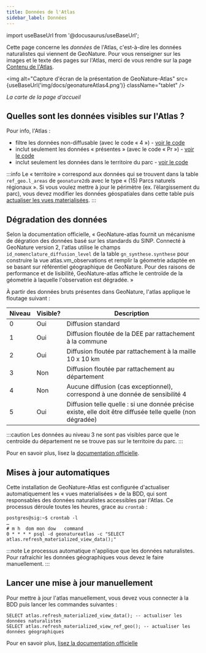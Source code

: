 ```yaml
---
title: Données de l'Atlas
sidebar_label: Données
---
```

import useBaseUrl from '@docusaurus/useBaseUrl';

Cette page concerne les *données* de l'Atlas, c'est-à-dire les données naturalistes qui viennent de GeoNature. Pour vous renseigner sur les images et le texte des pages sur l'Atlas, merci de vous rendre sur la page [Contenu de l'Atlas](atlasContenu.md).

<img alt="Capture d'écran de la présentation de GeoNature-Atlas" src={useBaseUrl('img/docs/geonatureAtlas4.png')} className="tablet" />

*La carte de la page d'accueil*

## Quelles sont les données visibles sur l'Atlas ?

Pour info, l'Atlas :
* filtre les données non-diffusable (avec le code « 4 ») - [voir le code](https://github.com/PnX-SI/GeoNature-atlas/blob/3e595c81db9e0490cf4367b024cc97defd3a9668/data/gn2/atlas_synthese.sql#L35)
* inclut seulement les données « présentes » (avec le code « Pr ») - [voir le code](https://github.com/PnX-SI/GeoNature-atlas/blob/3e595c81db9e0490cf4367b024cc97defd3a9668/data/gn2/atlas_synthese.sql#L36)
* inclut seulement les données dans le territoire du parc - [voir le code](https://github.com/PnX-SI/GeoNature-atlas/blob/3e595c81db9e0490cf4367b024cc97defd3a9668/data/atlas.sql#L33)

:::info
Le « territoire » correspond aux données qui se trouvent dans la table `ref_geo.l_areas` de `geonature2db` avec le type « (15) Parcs naturels régionaux ». Si vous voulez mettre à jour le périmètre (ex. l’élargissement du parc), vous devez modifier les données géospatiales dans cette table puis [actualiser les vues materialisées](#lancer-une-mise-à-jour-manuellement).
:::

## Dégradation des données

Selon la documentation officielle, « GeoNature-atlas fournit un mécanisme de dégration des données basé sur les standards du SINP. Connecté à GeoNature version 2, l'atlas utilise le champs `id_nomenclature_diffusion_level` de la table `gn_synthese.synthese` pour construire la vue atlas.vm_observations et remplir la géometrie adaptée en se basant sur référentiel géographique de GeoNature. Pour des raisons de performance et de lisibilité, GeoNature-atlas affiche le centroïde de la géometrie à laquelle l'observation est dégradée. »

À partir des données bruts présentes dans GeoNature, l'atlas applique le floutage suivant :

Niveau | Visible? | Description
------ | -------- | -----------
0 | Oui | Diffusion standard | à la maille, à la ZNIEFF, à la commune, à l’espace protégé (statut par défaut).
1 | Oui | Diffusion floutée de la DEE par rattachement à la commune
2 | Oui | Diffusion floutée par rattachement à la maille 10 x 10 km
3 | Non | Diffusion floutée par rattachement au département
4 | Non | Aucune diffusion (cas exceptionnel), correspond à une donnée de sensibilité 4
5 | Oui | Diffusion telle quelle : si une donnée précise existe, elle doit être diffusée telle quelle (non dégradée)

:::caution
Les données au niveau 3 ne sont pas visibles parce que le centroïde du département ne se trouve pas sur le territoire du parc.
:::

Pour en savoir plus, lisez la [documentation officielle](https://github.com/PnX-SI/GeoNature-atlas/blob/master/docs/degradation_donnees.rst).

## Mises à jour automatiques

Cette installation de GeoNature-Atlas est configurée d'actualiser automatiquement les « vues materialisées » de la BDD, qui sont responsables des données naturalistes accessibles par l'Atlas. Ce processus déroule toutes les heures, grace au `crontab` :

```
postgres@sig:~$ crontab -l
…
# m h  dom mon dow   command
0 * * * * psql -d geonatureatlas -c "SELECT atlas.refresh_materialized_view_data();"
```

:::note
Le processus automatique n'applique que les données naturalistes. Pour rafraichir les données géographiques vous devez le faire manuellement.
:::

## Lancer une mise à jour manuellement

Pour mettre à jour l'atlas manuellement, vous devez vous connecter à la BDD puis lancer les commandes suivantes :

```
SELECT atlas.refresh_materialized_view_data(); -- actualiser les données naturalistes
SELECT atlas.refresh_materialized_view_ref_geo(); -- actualiser les données géographiques
```

Pour en savoir plus, [lisez la documentation officielle](https://github.com/PnX-SI/GeoNature-atlas/blob/master/docs/vues_materialisees_maj.rst#mise-à-jour-des-vues-matérialisées)
